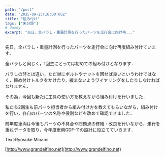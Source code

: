 ```yaml
---
path: "/post"
date: "2015-09-25T16:00:00Z"
title: "組み付け"
tags: ["未分類"]
# dummy
excerpt: "先日，全バラし・重量計測を行ったパーツを走行会に向け再..."
---
```




[](25-1.jpg)

先日，全バラし・重量計測を行ったパーツを走行会に向け再度組み付けています．

全バラしと同じく，1回生にとっては初めての組み付けとなります．

バラしの時とは違い，ただ単にボルトやナットを回せば良いというわけではなく，締め付けトルクをかけたり，緩まないようワイヤリングをしたりしなければなりません．

その為，今回も新たに工具の使い方を教えながら組み付けを行いました．

私たち2回生も前パーツ担当者から組み付け方を教えてもらいながら，組み付けを行い，各自のパーツの名称や役割などを改めて確認できました．

前年度車両は今後もパーツの不具合や問題点の修繕・改良を行いながら，走行を重ねデータを取り，今年度車両GDF-11の設計に役立てていきます．

Text:Ryosuke Minami

[http://www.grandelfino.net](http://www.grandelfino.net)

